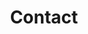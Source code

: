 ---
title: "Contact"
description: "We’d love to hear from you! Get in touch with us using our contact information below."
header:
  heading: "Contact Congress"
  text: "We’d love to hear from you! Get in touch with us using our contact information below."
contact_info:
  heading: "Get in touch"
  departments:
    - title: "Advertise"
      contact_name: "Emily Bell"
      email_address: "advertise@email.com"
      phone_number: "+1 (800) 123-4567"
    - title: "Press"
      contact_name: "Jorge Moreno"
      email_address: "press@email.com"
      phone_number: "+1 (800) 123-4567"
    - title: "Careers"
      contact_name: "Brandon Marshal"
      email_address: "careers@email.com"
      phone_number: "+1 (800) 123-4567"
    - title: "Reuse Permissions"
      contact_name: "Crystal Anderson"
      email_address: "reprint@email.com"
      phone_number: "+1 (800) 123-4567"
    - title: "Letters to the Editor"
      contact_name: "Jack Gates"
      email_address: "editors@email.com"
      phone_number: "+1 (800) 123-4567"
    - title: "Pitches"
      contact_name: "Henry Cejudo"
      email_address: "pitches@email.com"
      phone_number: "+1 (800) 123-4567"
  additional_info: >-
      If your reason for contacting us does not fall in any of the above categories, you can email us at <contact@email.com>.
locations_info:
  heading: "Our locations"
  locations:
    - street_address: "88 Kings Road"
      city: "London"
      postal_code: "WC59 3BW"
    - street_address: "4303 Massachusetts Avenue"
      city: "Washington"
      state: "DC"
      postal_code: "20024"
    - street_address: "4974 Duck Creek Road"
      city: "San Francisco"
      state: "CA"
      postal_code: "94108"
    - street_address: "3345 Bell Street"
      city: "New York"
      state: "NY"
      postal_code: "10003"
mail_info:
  heading: "Send us email"
  address:
    name: "Banter Magazine"
    po_box: "PO Box 12345"
    city: "Wyoming"
    state: "MI"
    postal_code: "49548"
  additional_info: >-
      Lorem ipsum dolor sit amet ornare arcu bibendum nunc. Phasellus praesent nisi malesuada imperdiet ac velit massa velit lacus hendrerit etiam nec.
  email_text: Send us email at oiradcongress@gmail.com
---